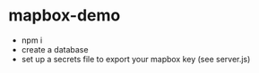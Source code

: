 # mapbox-demo
- npm i
- create a database
- set up a secrets file to export your mapbox key (see server.js)
